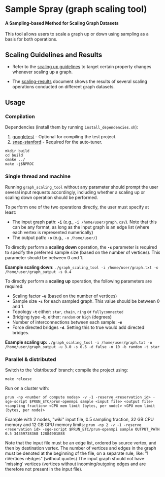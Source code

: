 # Sample Spray (graph scaling tool)
#### A Sampling-based Method for Scaling Graph Datasets

This tool allows users to scale a graph up or down using sampling as a basis for both operations.

## Scaling Guidelines and Results

- Refer to the [scaling up guidelines](docs/scaling-guidelines.pdf) to target certain property changes whenever scaling up a graph.

- The [scaling-results](docs/scaling-results.pdf) document shows the results of several scaling operations conducted on different graph datasets.

## Usage

### Compilation

Dependencies (install them by running `install_dependencies.sh`):
1. [googletest](https://github.com/google/googletest) - Optional for compiling the test project.
2. [snap-stanford](https://github.com/snap-stanford/snap) - Required for the auto-tuner.

```
mkdir build
cd build
cmake ../
make -j$NPROC
```


###  Single thread and machine

Running `graph_scaling_tool` without any parameter should prompt the user several input requests accordingly, including whether a scaling up or scaling down operation should be performed.

To perform one of the two operations directly, the user must specify at least:

- The input graph path: **`-i`** (e.g., `-i /home/user/graph.csv`). Note that this can be any format, as long as the input graph is an edge list (where each vertex is represented numerically)
- The output path: **`-o`** (e.g., `-o /home/user/`)


To directly perform a **scaling down** operation, the **`-s`** parameter is required to specify the preferred sample size (based on the number of vertices). This parameter should be between 0 and 1. 

**Example scaling down:** `./graph_scaling_tool -i /home/user/graph.txt -o /home/user/graph_output -s 0.4`

To directly perform a **scaling up** operation, the following parameters are required:

- Scaling factor **`-u`** (based on the number of vertices)
- Sample size **`-s`** for each sampled graph. This value should be between 0 and 1.
- Topology **`-t`** either: `star`, `chain`, `ring` or `fullyconnected`
- Bridging type **`-b`**, either: `random` or `high` (degrees)
- Number of interconnections between each sample: **`-n`**
- Force directed bridges **`-d`**. Setting this to true would add directed bridges.

**Example scaling up:**
`./graph_scaling_tool -i /home/user/graph.txt -o /home/user/graph_output -u 3.0 -s 0.5 -d false -n 10 -b random -t star
`


### Parallel & distributed

Switch to the 'distributed' branch; compile the project using:

    make release

Run on a cluster with:

    prun -np <number of compute nodes> -v -1 -reserve <reservation id> -sge-script $PRUN_ETC/prun-openmpi sample <input file> <output file> <sampling fraction> <CPU mem limit (bytes, per node)> <GPU mem limit (bytes, per node)>

Example with 2 nodes, "wiki" input file, 0.5 sampling fraction, 32 GB CPU memory and 12 GB GPU memory limits:
    `prun -np 2 -v -1 -reserve <reservation id> -sge-script $PRUN_ETC/prun-openmpi sample OUTPUT_PATH 0.5 34359738368 12884901888`

Note that the input file must be an edge list, ordered by source vertex, and then by destination vertex. The number of vertices and edges in the graph must be denoted at the beginning of the file, on a separate rule, like:
"! nVertices nEdges" (without quotes)
The input graph should not have 'missing' vertices (vertices without incoming/outgoing edges and are therefore not present in the input file). 



